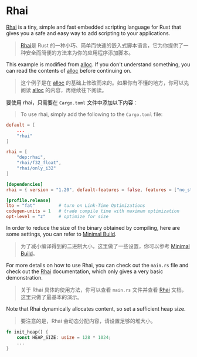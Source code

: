 # Rhai

[Rhai](https://rhai.rs/) is a tiny, simple and fast embedded scripting language for Rust that gives you a safe and easy way to add scripting to your applications.

> [Rhai](https://rhai.rs/)是 Rust 的一种小巧、简单而快速的嵌入式脚本语言，它为你提供了一种安全而简便的方法来为你的应用程序添加脚本。

This example is modified from [alloc](../alloc). If you don't understand something, you can read the contents of [alloc](../alloc) before continuing on.

> 这个例子是在 [alloc](../alloc) 的基础上修改而来的。如果你有不懂的地方，你可以先阅读 [alloc](../alloc) 的内容，再继续往下阅读。


要使用 rhai，只需要在 `Cargo.toml` 文件中添加以下内容：

> To use rhai, simply add the following to the `Cargo.toml` file:

```toml
default = [
    ...
    "rhai"
]

rhai = [
    "dep:rhai",
    "rhai/f32_float",
    "rhai/only_i32"
]

[dependencies]
rhai = { version = "1.20", default-features = false, features = ["no_std"], optional = true }

[profile.release]
lto = "fat"         # turn on Link-Time Optimizations
codegen-units = 1   # trade compile time with maximum optimization
opt-level = "z"     # optimize for size
```

In order to reduce the size of the binary obtained by compiling, here are some settings, you can refer to [Minimal Build](https://rhai.rs/book/start/builds/minimal.html).

> 为了减小编译得到的二进制大小，这里做了一些设置，你可以参考 [Minimal Build](https://rhai.rs/book/start/builds/minimal.html)。

For more details on how to use Rhai, you can check out the `main.rs` file and check out the [Rhai](https://rhai.rs/) documentation, which only gives a very basic demonstration.

> 关于 Rhai 具体的使用方法，你可以查看 `main.rs` 文件并查看 [Rhai](https://rhai.rs/) 文档，这里只做了最基本的演示。

Note that Rhai dynamically allocates content, so set a sufficient heap size.

> 要注意的是，Rhai 会动态分配内容，请设置足够的堆大小。

```rust
fn init_heap() {
    const HEAP_SIZE: usize = 128 * 1024;
    ...
}
```
